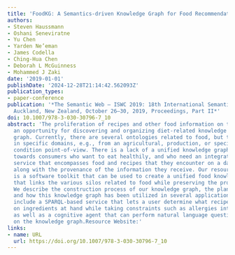 ```yaml
---
title: 'FoodKG: A Semantics-driven Knowledge Graph for Food Recommendation'
authors:
- Steven Haussmann
- Oshani Seneviratne
- Yu Chen
- Yarden Ne’eman
- James Codella
- Ching-Hua Chen
- Deborah L McGuinness
- Mohammed J Zaki
date: '2019-01-01'
publishDate: '2024-12-28T21:14:42.562093Z'
publication_types:
- paper-conference
publication: '*The Semantic Web – ISWC 2019: 18th International Semantic Web Conference,
  Auckland, New Zealand, October 26–30, 2019, Proceedings, Part II*'
doi: 10.1007/978-3-030-30796-7_10
abstract: 'The proliferation of recipes and other food information on the Web presents
  an opportunity for discovering and organizing diet-related knowledge into a knowledge
  graph. Currently, there are several ontologies related to food, but they are specialized
  in specific domains, e.g., from an agricultural, production, or specific health
  condition point-of-view. There is a lack of a unified knowledge graph that is oriented
  towards consumers who want to eat healthily, and who need an integrated food suggestion
  service that encompasses food and recipes that they encounter on a day-to-day basis,
  along with the provenance of the information they receive. Our resource contribution
  is a software toolkit that can be used to create a unified food knowledge graph
  that links the various silos related to food while preserving the provenance information.
  We describe the construction process of our knowledge graph, the plan for its maintenance,
  and how this knowledge graph has been utilized in several applications. These applications
  include a SPARQL-based service that lets a user determine what recipe to make based
  on ingredients at hand while taking constraints such as allergies into account,
  as well as a cognitive agent that can perform natural language question answering
  on the knowledge graph.Resource Website:'
links:
- name: URL
  url: https://doi.org/10.1007/978-3-030-30796-7_10
---
```

